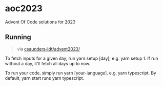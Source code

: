 # aoc2023

Advent Of Code solutions for 2023

## Running

> via [csaunders-ldt/advent2023/](https://github.com/csaunders-ldt/advent2023/)

To fetch inputs for a given day, run yarn setup [day], e.g. yarn setup 1. If run without a day, it'll fetch all days up to now.

To run your code, simply run yarn [your-language], e.g. yarn typescript. By default, yarn start runs yarn typescript.
